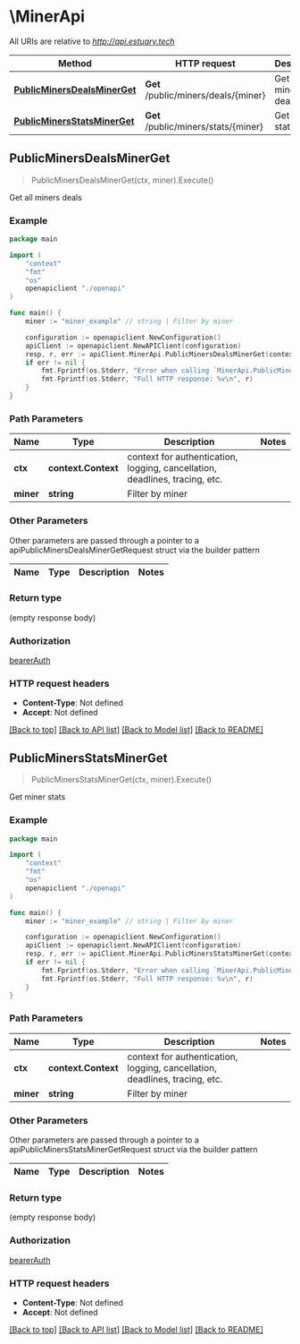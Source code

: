 # \MinerApi

All URIs are relative to *http://api.estuary.tech*

Method | HTTP request | Description
------------- | ------------- | -------------
[**PublicMinersDealsMinerGet**](MinerApi.md#PublicMinersDealsMinerGet) | **Get** /public/miners/deals/{miner} | Get all miners deals
[**PublicMinersStatsMinerGet**](MinerApi.md#PublicMinersStatsMinerGet) | **Get** /public/miners/stats/{miner} | Get miner stats



## PublicMinersDealsMinerGet

> PublicMinersDealsMinerGet(ctx, miner).Execute()

Get all miners deals



### Example

```go
package main

import (
    "context"
    "fmt"
    "os"
    openapiclient "./openapi"
)

func main() {
    miner := "miner_example" // string | Filter by miner

    configuration := openapiclient.NewConfiguration()
    apiClient := openapiclient.NewAPIClient(configuration)
    resp, r, err := apiClient.MinerApi.PublicMinersDealsMinerGet(context.Background(), miner).Execute()
    if err != nil {
        fmt.Fprintf(os.Stderr, "Error when calling `MinerApi.PublicMinersDealsMinerGet``: %v\n", err)
        fmt.Fprintf(os.Stderr, "Full HTTP response: %v\n", r)
    }
}
```

### Path Parameters


Name | Type | Description  | Notes
------------- | ------------- | ------------- | -------------
**ctx** | **context.Context** | context for authentication, logging, cancellation, deadlines, tracing, etc.
**miner** | **string** | Filter by miner | 

### Other Parameters

Other parameters are passed through a pointer to a apiPublicMinersDealsMinerGetRequest struct via the builder pattern


Name | Type | Description  | Notes
------------- | ------------- | ------------- | -------------


### Return type

 (empty response body)

### Authorization

[bearerAuth](../README.md#bearerAuth)

### HTTP request headers

- **Content-Type**: Not defined
- **Accept**: Not defined

[[Back to top]](#) [[Back to API list]](../README.md#documentation-for-api-endpoints)
[[Back to Model list]](../README.md#documentation-for-models)
[[Back to README]](../README.md)


## PublicMinersStatsMinerGet

> PublicMinersStatsMinerGet(ctx, miner).Execute()

Get miner stats



### Example

```go
package main

import (
    "context"
    "fmt"
    "os"
    openapiclient "./openapi"
)

func main() {
    miner := "miner_example" // string | Filter by miner

    configuration := openapiclient.NewConfiguration()
    apiClient := openapiclient.NewAPIClient(configuration)
    resp, r, err := apiClient.MinerApi.PublicMinersStatsMinerGet(context.Background(), miner).Execute()
    if err != nil {
        fmt.Fprintf(os.Stderr, "Error when calling `MinerApi.PublicMinersStatsMinerGet``: %v\n", err)
        fmt.Fprintf(os.Stderr, "Full HTTP response: %v\n", r)
    }
}
```

### Path Parameters


Name | Type | Description  | Notes
------------- | ------------- | ------------- | -------------
**ctx** | **context.Context** | context for authentication, logging, cancellation, deadlines, tracing, etc.
**miner** | **string** | Filter by miner | 

### Other Parameters

Other parameters are passed through a pointer to a apiPublicMinersStatsMinerGetRequest struct via the builder pattern


Name | Type | Description  | Notes
------------- | ------------- | ------------- | -------------


### Return type

 (empty response body)

### Authorization

[bearerAuth](../README.md#bearerAuth)

### HTTP request headers

- **Content-Type**: Not defined
- **Accept**: Not defined

[[Back to top]](#) [[Back to API list]](../README.md#documentation-for-api-endpoints)
[[Back to Model list]](../README.md#documentation-for-models)
[[Back to README]](../README.md)

